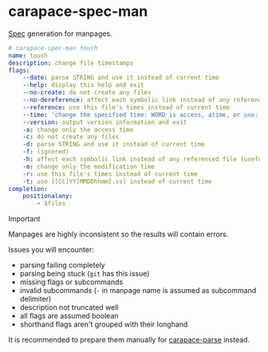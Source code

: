 # carapace-spec-man

[Spec](https://github.com/rsteube/carapace-spec) generation for manpages.

```yaml
# carapace-spec-man touch
name: touch
description: change file timestamps
flags:
    --date: parse STRING and use it instead of current time
    --help: display this help and exit
    --no-create: do not create any files
    --no-dereference: affect each symbolic link instead of any referenced file (useful only on systems that can change the timestamps of a symlink)
    --reference: use this file's times instead of current time
    --time: 'change the specified time: WORD is access, atime, or use: equivalent to -a WORD is modify or mtime: equivalent to -m'
    --version: output version information and exit
    -a: change only the access time
    -c: do not create any files
    -d: parse STRING and use it instead of current time
    -f: (ignored)
    -h: affect each symbolic link instead of any referenced file (useful only on systems that can change the timestamps of a symlink)
    -m: change only the modification time
    -r: use this file's times instead of current time
    -t: use [[CC]YY]MMDDhhmm[.ss] instead of current time
completion:
    positionalany:
        - $files
```

> [!IMPORTANT]
> Manpages are highly inconsistent so the results will contain errors.
> 
> Issues you will encounter:
> - parsing failing completely
> - parsing being stuck (`git` has this issue)
> - missing flags or subcommands
> - invalid subcommands (`-` in manpage name is assumed as subcommand delimiter)
> - description not truncated well
> - all flags are assumed boolean
> - shorthand flags aren't grouped with their longhand 
>
> It is recommended to prepare them manually for [carapace-parse] instead.

[carapace-parse]:https://github.com/rsteube/carapace-bin/tree/master/cmd/carapace-parse
